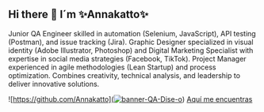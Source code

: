 ## Hi there 👋 I´m ✨Annakatto✨

Junior QA Engineer skilled in automation (Selenium, JavaScript), API testing (Postman), and issue tracking (Jira). Graphic Designer specialized in visual identity (Adobe Illustrator, Photoshop) and Digital Marketing Specialist with expertise in social media strategies (Facebook, TikTok). Project Manager experienced in agile methodologies (Lean Startup) and process optimization. Combines creativity, technical analysis, and leadership to deliver innovative solutions.

![https://github.com/Annakatto](<a href="https://ibb.co/ymJ2twdX"><img src="https://i.ibb.co/Fktp2SmK/banner-QA-Dise-o.jpg" alt="banner-QA-Dise-o" border="0"></a>)
[Aquí me encuentras](www.linkedin.com/in/annakatto)
